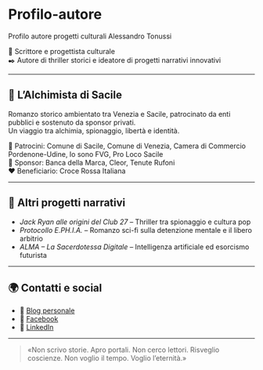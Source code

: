 # Profilo-autore
Profilo autore progetti culturali
Alessandro Tonussi

🎯 Scrittore e progettista culturale  
✒️ Autore di thriller storici e ideatore di progetti narrativi innovativi

---

## 📖 L’Alchimista di Sacile
Romanzo storico ambientato tra Venezia e Sacile, patrocinato da enti pubblici e sostenuto da sponsor privati.  
Un viaggio tra alchimia, spionaggio, libertà e identità.

📌 Patrocini: Comune di Sacile, Comune di Venezia, Camera di Commercio Pordenone-Udine, Io sono FVG, Pro Loco Sacile  
🤝 Sponsor: Banca della Marca, Cleor, Tenute Rufoni  
❤️ Beneficiario: Croce Rossa Italiana

---

## 🧠 Altri progetti narrativi
- *Jack Ryan alle origini del Club 27* – Thriller tra spionaggio e cultura pop
- *Protocollo E.PH.I.A.* – Romanzo sci-fi sulla detenzione mentale e il libero arbitrio
- *ALMA – La Sacerdotessa Digitale* – Intelligenza artificiale ed esorcismo futurista

---

## 🌍 Contatti e social
- 🔗 [Blog personale](https://aletonussi.blogspot.it)
- 🔗 [Facebook](https://www.facebook.com/alessandro.tonussi)
- 🔗 [LinkedIn](https://www.linkedin.com/in/alessandro-tonussi)

---

> «Non scrivo storie. Apro portali. Non cerco lettori. Risveglio coscienze. Non voglio il tempo. Voglio l’eternità.»
